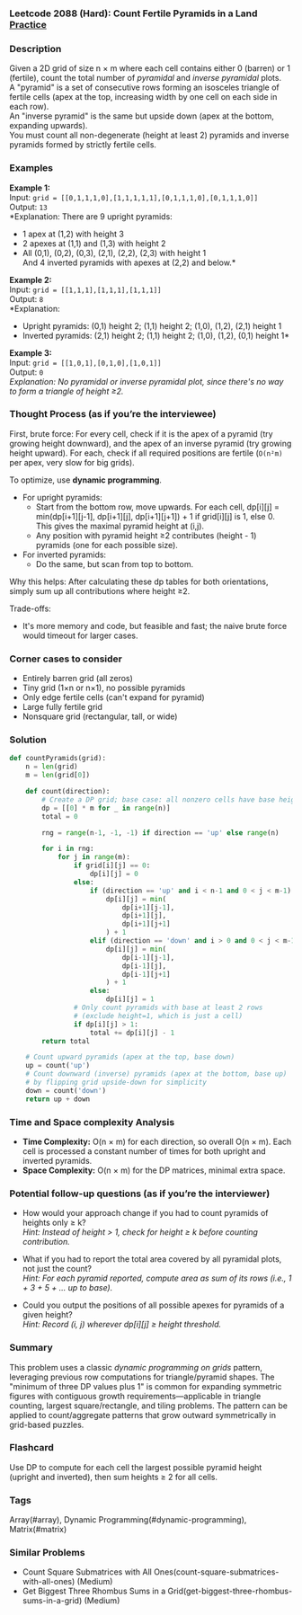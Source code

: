 ### Leetcode 2088 (Hard): Count Fertile Pyramids in a Land [Practice](https://leetcode.com/problems/count-fertile-pyramids-in-a-land)

### Description  
Given a 2D grid of size n × m where each cell contains either 0 (barren) or 1 (fertile), count the total number of *pyramidal* and *inverse pyramidal* plots.  
A "pyramid" is a set of consecutive rows forming an isosceles triangle of fertile cells (apex at the top, increasing width by one cell on each side in each row).  
An "inverse pyramid" is the same but upside down (apex at the bottom, expanding upwards).  
You must count all non-degenerate (height at least 2) pyramids and inverse pyramids formed by strictly fertile cells.

### Examples  

**Example 1:**  
Input: `grid = [[0,1,1,1,0],[1,1,1,1,1],[0,1,1,1,0],[0,1,1,1,0]]`  
Output: `13`  
*Explanation: There are 9 upright pyramids:  
- 1 apex at (1,2) with height 3  
- 2 apexes at (1,1) and (1,3) with height 2  
- All (0,1), (0,2), (0,3), (2,1), (2,2), (2,3) with height 1  
And 4 inverted pyramids with apexes at (2,2) and below.*

**Example 2:**  
Input: `grid = [[1,1,1],[1,1,1],[1,1,1]]`  
Output: `8`  
*Explanation:  
- Upright pyramids: (0,1) height 2; (1,1) height 2; (1,0), (1,2), (2,1) height 1  
- Inverted pyramids: (2,1) height 2; (1,1) height 2; (1,0), (1,2), (0,1) height 1*

**Example 3:**  
Input: `grid = [[1,0,1],[0,1,0],[1,0,1]]`  
Output: `0`  
*Explanation: No pyramidal or inverse pyramidal plot, since there's no way to form a triangle of height ≥2.*

### Thought Process (as if you’re the interviewee)  
First, brute force: For every cell, check if it is the apex of a pyramid (try growing height downward), and the apex of an inverse pyramid (try growing height upward). For each, check if all required positions are fertile (`O(n²m)` per apex, very slow for big grids).

To optimize, use **dynamic programming**.  
- For upright pyramids:
    - Start from the bottom row, move upwards. For each cell, dp[i][j] = min(dp[i+1][j-1], dp[i+1][j], dp[i+1][j+1]) + 1 if grid[i][j] is 1, else 0. This gives the maximal pyramid height at (i,j).
    - Any position with pyramid height ≥2 contributes (height - 1) pyramids (one for each possible size).
- For inverted pyramids:
    - Do the same, but scan from top to bottom.

Why this helps: After calculating these dp tables for both orientations, simply sum up all contributions where height ≥2.

Trade-offs:  
- It's more memory and code, but feasible and fast; the naive brute force would timeout for larger cases.

### Corner cases to consider  
- Entirely barren grid (all zeros)
- Tiny grid (1×n or n×1), no possible pyramids
- Only edge fertile cells (can't expand for pyramid)
- Large fully fertile grid
- Nonsquare grid (rectangular, tall, or wide)

### Solution

```python
def countPyramids(grid):
    n = len(grid)
    m = len(grid[0])

    def count(direction):
        # Create a DP grid; base case: all nonzero cells have base height 1, else 0.
        dp = [[0] * m for _ in range(n)]
        total = 0

        rng = range(n-1, -1, -1) if direction == 'up' else range(n)

        for i in rng:
            for j in range(m):
                if grid[i][j] == 0:
                    dp[i][j] = 0
                else:
                    if (direction == 'up' and i < n-1 and 0 < j < m-1):
                        dp[i][j] = min(
                            dp[i+1][j-1],
                            dp[i+1][j],
                            dp[i+1][j+1]
                        ) + 1
                    elif (direction == 'down' and i > 0 and 0 < j < m-1):
                        dp[i][j] = min(
                            dp[i-1][j-1],
                            dp[i-1][j],
                            dp[i-1][j+1]
                        ) + 1
                    else:
                        dp[i][j] = 1
                # Only count pyramids with base at least 2 rows
                # (exclude height=1, which is just a cell)
                if dp[i][j] > 1:
                    total += dp[i][j] - 1
        return total

    # Count upward pyramids (apex at the top, base down)
    up = count('up')
    # Count downward (inverse) pyramids (apex at the bottom, base up)
    # by flipping grid upside-down for simplicity
    down = count('down')
    return up + down
```

### Time and Space complexity Analysis  

- **Time Complexity:** O(n × m) for each direction, so overall O(n × m). Each cell is processed a constant number of times for both upright and inverted pyramids.
- **Space Complexity:** O(n × m) for the DP matrices, minimal extra space.

### Potential follow-up questions (as if you’re the interviewer)  

- How would your approach change if you had to count pyramids of heights only ≥ k?  
  *Hint: Instead of height > 1, check for height ≥ k before counting contribution.*

- What if you had to report the total area covered by all pyramidal plots, not just the count?  
  *Hint: For each pyramid reported, compute area as sum of its rows (i.e., 1 + 3 + 5 + ... up to base).*

- Could you output the positions of all possible apexes for pyramids of a given height?  
  *Hint: Record (i, j) wherever dp[i][j] ≥ height threshold.*

### Summary
This problem uses a classic *dynamic programming on grids* pattern, leveraging previous row computations for triangle/pyramid shapes. The "minimum of three DP values plus 1" is common for expanding symmetric figures with contiguous growth requirements—applicable in triangle counting, largest square/rectangle, and tiling problems. The pattern can be applied to count/aggregate patterns that grow outward symmetrically in grid-based puzzles.


### Flashcard
Use DP to compute for each cell the largest possible pyramid height (upright and inverted), then sum heights ≥ 2 for all cells.

### Tags
Array(#array), Dynamic Programming(#dynamic-programming), Matrix(#matrix)

### Similar Problems
- Count Square Submatrices with All Ones(count-square-submatrices-with-all-ones) (Medium)
- Get Biggest Three Rhombus Sums in a Grid(get-biggest-three-rhombus-sums-in-a-grid) (Medium)